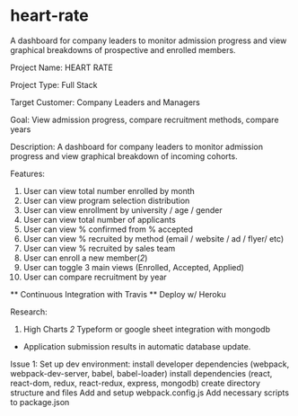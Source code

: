 # heart-rate
A dashboard for company leaders to monitor admission progress and view graphical breakdowns of prospective and enrolled members.

Project Name: HEART RATE

Project Type: Full Stack

Target Customer: Company Leaders and Managers

Goal: View admission progress, compare recruitment methods, compare years

Description: A dashboard for company leaders to monitor admission progress and view graphical breakdown of incoming cohorts.

Features:
1. User can view total number enrolled by month
2. User can view program selection distribution
3. User can view enrollment by university / age / gender
4. User can view total number of applicants
5. User can view % confirmed from % accepted
6. User can view % recruited by method (email / website / ad / flyer/ etc)
7. User can view % recruited by sales team
8. User can enroll a new member(*2*)
9. User can toggle 3 main views (Enrolled, Accepted, Applied)
10. User can compare recruitment by year

** Continuous Integration with Travis
** Deploy w/ Heroku

Research:
1. High Charts
*2* Typeform or google sheet integration with mongodb
  - Application submission results in automatic database update.


Issue 1:
Set up dev environment:
  install developer dependencies (webpack, webpack-dev-server, babel, babel-loader)
  install dependencies (react, react-dom, redux, react-redux, express, mongodb)
  create directory structure and files
  Add and setup webpack.config.js
  Add necessary scripts to package.json
